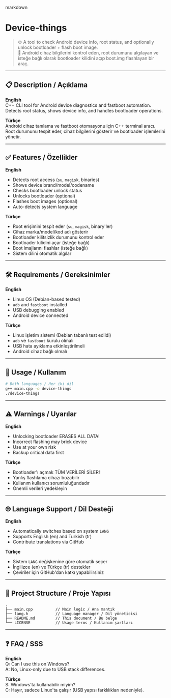 
markdown
# Device-things

> ⚙️ A tool to check Android device info, root status, and optionally unlock bootloader + flash boot image.  
> 📱 Android cihaz bilgilerini kontrol eden, root durumunu algılayan ve isteğe bağlı olarak bootloader kilidini açıp boot.img flashlayan bir araç.

---

## 📋 Description / Açıklama
**English**  
C++ CLI tool for Android device diagnostics and fastboot automation. Detects root status, shows device info, and handles bootloader operations.

**Türkçe**  
Android cihaz tanılama ve fastboot otomasyonu için C++ terminal aracı. Root durumunu tespit eder, cihaz bilgilerini gösterir ve bootloader işlemlerini yönetir.

---

## ✅ Features / Özellikler
**English**  
- Detects root access (`su`, `magisk`, binaries)
- Shows device brand/model/codename
- Checks bootloader unlock status
- Unlocks bootloader (optional)
- Flashes boot images (optional)
- Auto-detects system language

**Türkçe**  
- Root erişimini tespit eder (`su`, `magisk`, binary'ler)
- Cihaz marka/model/kod adı gösterir
- Bootloader kilitsizlik durumunu kontrol eder
- Bootloader kilidini açar (isteğe bağlı)
- Boot imajlarını flashlar (isteğe bağlı)
- Sistem dilini otomatik algılar

---

## 🛠 Requirements / Gereksinimler
**English**  
- Linux OS (Debian-based tested)
- `adb` and `fastboot` installed
- USB debugging enabled
- Android device connected

**Türkçe**  
- Linux işletim sistemi (Debian tabanlı test edildi)
- `adb` ve `fastboot` kurulu olmalı
- USB hata ayıklama etkinleştirilmeli
- Android cihaz bağlı olmalı

---

## 🚀 Usage / Kullanım
```bash
# Both languages / Her iki dil
g++ main.cpp -o device-things
./device-things
```

---

## ⚠️ Warnings / Uyarılar
**English**  
- Unlocking bootloader ERASES ALL DATA!
- Incorrect flashing may brick device
- Use at your own risk
- Backup critical data first

**Türkçe**  
- Bootloader'ı açmak TÜM VERİLERİ SİLER!
- Yanlış flashlama cihazı bozabilir
- Kullanım kullanıcı sorumluluğundadır
- Önemli verileri yedekleyin

---

## 🌐 Language Support / Dil Desteği
**English**  
- Automatically switches based on system `LANG`
- Supports English (en) and Turkish (tr)
- Contribute translations via GitHub

**Türkçe**  
- Sistem `LANG` değişkenine göre otomatik seçer
- İngilizce (en) ve Türkçe (tr) destekler
- Çeviriler için GitHub'dan katkı yapabilirsiniz

---

## 📂 Project Structure / Proje Yapısı
```
.
├── main.cpp          // Main logic / Ana mantık
├── lang.h            // Language manager / Dil yöneticisi
├── README.md         // This document / Bu belge
└── LICENSE           // Usage terms / Kullanım şartları
```

---

## ❓ FAQ / SSS
**English**  
Q: Can I use this on Windows?  
A: No, Linux-only due to USB stack differences.

**Türkçe**  
S: Windows'ta kullanabilir miyim?  
C: Hayır, sadece Linux'ta çalışır (USB yapısı farklılıkları nedeniyle).
